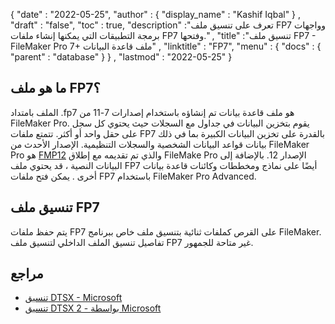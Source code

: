 {
  "date" : "2022-05-25",
  "author" : {
    "display_name" : "Kashif Iqbal"
} ,
  "draft" : "false",
  "toc" : true,
  "description" :"تعرف على تنسيق ملف FP7 وواجهات برمجة التطبيقات التي يمكنها إنشاء ملفات FP7 وفتحها." ,
  "title" :"تنسيق ملف FP7 - FileMaker Pro 7+ ملف قاعدة البيانات" ,
  "linktitle" : "FP7",
  "menu" : {
    "docs" : {
      "parent" : "database"
}
} ,
  "lastmod" : "2022-05-25"
}

## ما هو ملف FP7؟

الملف بامتداد .fp7 هو ملف قاعدة بيانات تم إنشاؤه باستخدام إصدارات 7-11 من FileMaker Pro. يقوم بتخزين البيانات في جداول مع السجلات حيث يحتوي كل سجل على حقل واحد أو أكثر. تتمتع ملفات FP7 بالقدرة على تخزين البيانات الكبيرة بما في ذلك بيانات قواعد البيانات الشخصية والسجلات التنظيمية. الإصدار الأحدث من FileMaker Pro هو [FMP12](/ar/database/fmp12/) والذي تم تقديمه مع إطلاق FileMake Pro الإصدار 12. بالإضافة إلى البيانات النصية ، قد يحتوي ملف FP7 أيضًا على نماذج ومخططات وكائنات قاعدة بيانات أخرى . يمكن فتح ملفات FP7 باستخدام FileMaker Pro Advanced.

## تنسيق ملف FP7

يتم حفظ ملفات FP7 على القرص كملفات ثنائية بتنسيق ملف خاص ببرنامج FileMaker. تفاصيل تنسيق الملف الداخلي لتنسيق ملف FP7 غير متاحة للجمهور.

## مراجع

* [تنسيق DTSX - Microsoft](https://learn.microsoft.com/en-us/openspecs/sql_data_portability/ms-dtsx/235600e9-0c13-4b5b-a388-aa3c65aec1dd)
* [تنسيق DTSX 2 - بواسطة Microsoft](https://learn.microsoft.com/en-us/openspecs/sql_data_portability/ms-dtsx2/fb216aa4-62ab-41c8-a6d5-5b1002739d21)

